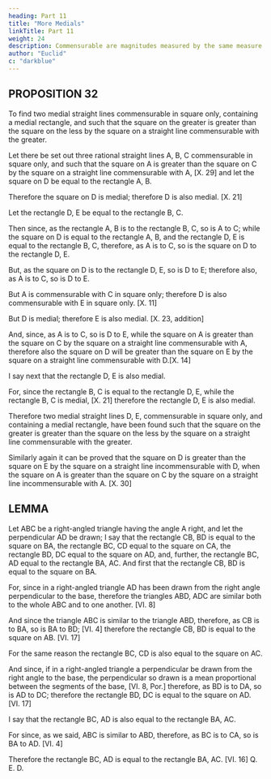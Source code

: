 ```yaml
---
heading: Part 11
title: "More Medials"
linkTitle: Part 11
weight: 24
description: Commensurable are magnitudes measured by the same measure
author: "Euclid"
c: "darkblue"
---
```



## PROPOSITION 32

To find two medial straight lines commensurable in square only, containing a medial rectangle, and such that the square on the greater is greater than the square on the less by the square on a straight line commensurable with the greater.

Let there be set out three rational straight lines A, B, C commensurable in square only, and such that the square on A is greater than the square on C by the square on a straight line commensurable with A, [X. 29] and let the square on D be equal to the rectangle A, B.

Therefore the square on D is medial; therefore D is also medial. [X. 21]

Let the rectangle D, E be equal to the rectangle B, C.

Then since, as the rectangle A, B is to the rectangle B, C, so is A to C; while the square on D is equal to the rectangle A, B, and the rectangle D, E is equal to the rectangle B, C, therefore, as A is to C, so is the square on D to the rectangle D, E.

But, as the square on D is to the rectangle D, E, so is D to E; therefore also, as A is to C, so is D to E.

But A is commensurable with C in square only; therefore D is also commensurable with E in square only. [X. 11]

But D is medial; therefore E is also medial. [X. 23, addition]

And, since, as A is to C, so is D to E, while the square on A is greater than the square on C by the square on a straight line commensurable with A, therefore also the square on D will be greater than the square on E by the square on a straight line commensurable with D.[X. 14]

I say next that the rectangle D, E is also medial.

For, since the rectangle B, C is equal to the rectangle D, E, while the rectangle B, C is medial, [X. 21] therefore the rectangle D, E is also medial.

Therefore two medial straight lines D, E, commensurable in square only, and containing a medial rectangle, have been found such that the square on the greater is greater than the square on the less by the square on a straight line commensurable with the greater.

Similarly again it can be proved that the square on D is greater than the square on E by the square on a straight line incommensurable with D, when the square on A is greater than the square on C by the square on a straight line incommensurable with A. [X. 30]


## LEMMA

Let ABC be a right-angled triangle having the angle A right, and let the perpendicular AD be drawn; I say that the rectangle CB, BD is equal to the square on BA, the rectangle BC, CD equal to the square on CA, the rectangle BD, DC equal to the square on AD, and, further, the rectangle BC, AD equal to the rectangle BA, AC.
And first that the rectangle CB, BD is equal to the square on BA.

For, since in a right-angled triangle AD has been drawn from the right angle perpendicular to the base, therefore the triangles ABD, ADC are similar both to the whole ABC and to one another. [VI. 8]

And since the triangle ABC is similar to the triangle ABD, therefore, as CB is to BA, so is BA to BD; [VI. 4] therefore the rectangle CB, BD is equal to the square on AB. [VI. 17]

For the same reason the rectangle BC, CD is also equal to the square on AC.

And since, if in a right-angled triangle a perpendicular be drawn from the right angle to the base, the perpendicular so drawn is a mean proportional between the segments of the base, [VI. 8, Por.] therefore, as BD is to DA, so is AD to DC; therefore the rectangle BD, DC is equal to the square on AD. [VI. 17]

I say that the rectangle BC, AD is also equal to the rectangle BA, AC.

For since, as we said, ABC is similar to ABD, therefore, as BC is to CA, so is BA to AD. [VI. 4]

Therefore the rectangle BC, AD is equal to the rectangle BA, AC. [VI. 16] Q. E. D.

